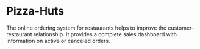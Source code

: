 # Pizza-Huts
The online ordering system for restaurants helps to improve the customer-restaurant relationship. It provides a complete sales dashboard with information on active or canceled orders.
